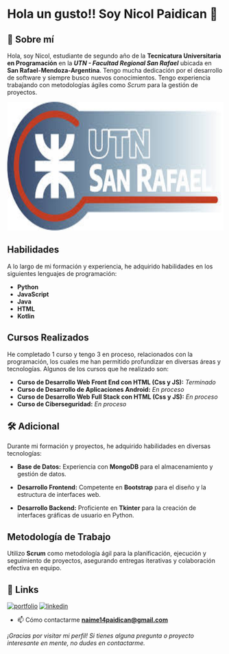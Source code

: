 # Hola un gusto!! Soy Nicol Paidican 👋


## 🚀 Sobre mí

Hola, soy Nicol, estudiante de segundo año de la **Tecnicatura Universitaria en Programación** en la ***UTN - Facultad Regional San Rafael*** ubicada en **San Rafael-Mendoza-Argentina**. Tengo mucha dedicación por el desarrollo de software y siempre busco nuevos conocimientos. Tengo experiencia trabajando con metodologías ágiles como *Scrum* para la gestión de proyectos.

<img src="https://github.com/Nikki-021/readme/blob/main/download.jpg?raw=true" alt="Logo" width="1000" height="300">


## Habilidades

A lo largo de mi formación y experiencia, he adquirido habilidades en los siguientes lenguajes de programación:

- **Python**
- **JavaScript**
- **Java**
- **HTML**
- **Kotlin**

## Cursos Realizados

He completado 1 curso y tengo 3 en proceso, relacionados con la programación, los cuales me han permitido profundizar en diversas áreas y tecnologías. Algunos de los cursos que he realizado son:

- **Curso de Desarrollo Web Front End con HTML (Css y JS):** *Terminado*
- **Curso de Desarrollo de Aplicaciones Android:** *En proceso*
- **Curso de Desarrollo Web Full Stack con HTML (Css y JS):** *En proceso* 
- **Curso de Ciberseguridad:** *En proceso*

## 🛠 Adicional
Durante mi formación y proyectos, he adquirido habilidades en diversas tecnologías:

- **Base de Datos:** Experiencia con **MongoDB** para el almacenamiento y gestión de datos.

- **Desarrollo Frontend:** Competente en **Bootstrap** para el diseño y la estructura de interfaces web.

- **Desarrollo Backend:** Proficiente en **Tkinter** para la creación de interfaces gráficas de usuario en Python.

## Metodología de Trabajo
Utilizo **Scrum** como metodología ágil para la planificación, ejecución y seguimiento de proyectos, asegurando entregas iterativas y colaboración efectiva en equipo.



## 🔗 Links
[![portfolio](https://img.shields.io/badge/my_portfolio-000?style=for-the-badge&logo=ko-fi&logoColor=white)](https://katherineoelsner.com/)
[![linkedin](https://img.shields.io/badge/linkedin-0A66C2?style=for-the-badge&logo=linkedin&logoColor=white)](https://www.linkedin.com/in/nicol-paidican-731259289/)

- 📫 Cómo contactarme **naime14paidican@gmail.com**

*¡Gracias por visitar mi perfil! Si tienes alguna pregunta o proyecto interesante en mente, no dudes en contactarme.*
